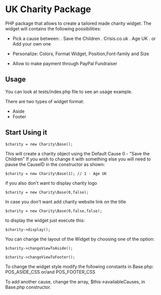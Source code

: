 # UK Charity Package

PHP package that allows to create a tailored made charity widget.
The widget will contains the following possibilities:

- Pick a cause between:
    . Save the Children
    . Crisis.co.uk
    . Age UK
    . or Add your own one

- Personalize: Colors, Format Widget, Position,Font-family and Size

- Allow to make payment through PayPal Fundraiser


## Usage
You can look at tests/index.php file to see an usage example.

There are two types of widget format:
    <ul>
        <li>Aside</li>
        <li>Footer</li>
    </ul>


## Start Using it

```
$charity = new Charity\Base();
```

This will create a charity object using the Default Cause 0 - "Save the Children"
If you wish to change it with something else you will need to pause the CauseID in the constructor as shown:

```
$charity = new Charity\Base(1); // 1 - Age UK
```

if you also don't want to display charity logo
```
$charity = new Charity\Base(0,false);
```

In case you don't want add charity website link on the title
```
$charity = new Charity\Base(0,false,false);
```

to display the widget just execute this:
```
$charity->display();
```

You can change the layout of the Widget by choosing one of the option:

```
$charity->changeViewToAside();

$charity->changeViewToFooter();
```

To change the widget style modify the following constants in Base.php:
POS_ASIDE_CSS or/and POS_FOOTER_CSS

To add another cause, change the array, $this->availableCauses, in Base.php constructor.
 